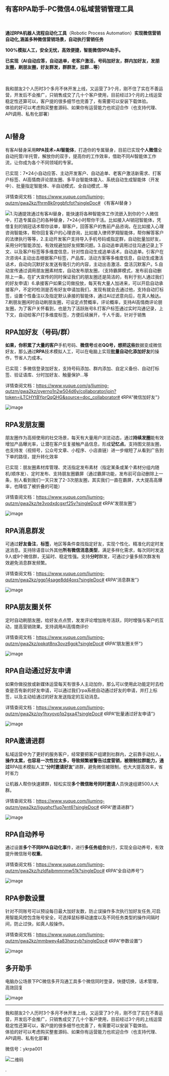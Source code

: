 ## **有客RPA助手-PC微信4.0私域营销管理工具**

　

**通过RPA机器人流程自动化工具**（Robotic Process Automation）**实现微信营销自动化,涵盖多种微信营销场景，自动执行营销任务**

**100%模拟人工，安全无忧，高效便捷，智能微信RPA助手。**

**已实现（AI自动应答，自动追单，老客户激活，号码加好友，群内加好友，发朋友圈，刷朋友圈，好友群发，群群发，拉群...等）**

<br>
<br>
我和朋友2个人历时3个多月不休开发上线，又运营了3个月，刚不住了实在不善运营，开发后不会推广，只销售成交了几十个客户使用，目前经过3个月的上线运营稳定性还算可以，客户提的很多细节也完善了，有需要可以安装下载体验。
<br>体验的好可以考虑购买整套源码、如果你有运营能力也欢迎合作（也支持代理、API调用、私有化部署）
<br>
<br>

## AI替身

有客AI替身采用**RPA技术**+**AI智能体**，打造你的专属替身，目前已实现**个人微信**全自动托管/半托管，解放你的双手，提高你的工作效率，借助不同AI智能体工作流，让你成为各个不同领域的专家。

已实现：7\*24小自动应答、主动开发客户、自动追单、老客户激活新需求、打客户标签、AI高情商评论朋友圈、多平台智能体接入、系统自动生成智能体（开发中）、批量指定智能体、半自动模式、全自动模式...等

详情查阅文档：<https://www.yuque.com/liuming-qutzm/gwa2kz/fhrm8k0rggbfcfot?singleDoc#> 《有客AI替身 》

![1.沟通提效通过有客AI替身，能快速将各种智能体工作流嵌入到你的个人微信中，打造专属自己的各种替身，7\*24小时帮你干活。比如接入AI销冠智能体，凭借复刻的销冠话术帮你谈单，聊客户，回答客户的售前产品咨询。在比如接入心理咨询智能体，帮你回复客户的心理咨询，比如接入律师罗翔智能体，帮你解答客户的法律执行等等，2.主动开发客户支持导入手机号码或指定群，自动批量加好友，采用分时智能添加，有效规避加好友频繁问题。3.自动追单调用过往沟通记录上下文、以及客户标签等多维度信息，针对性自动生成追单话术，自动追单。引客户在次咨询4.主动出击根据客户标签，产品库，活动方案等多维度信息，自动生成激活话术，自动向沉默好友发送有吸引力的内容，主动出击激活、盘活沉默客户。5.自动宣传通过调用朋友圈素材库，自动发布朋友圈，（支持霸屏模式，发布前自动删除上一条，在扩大宣传的同时保证我们的朋友圈还是简洁的，有利于别人通过我们的好友申请）6.承接客户如果公司做投放，每天有大量人加进来，可以开启自动承接客户，不定时检测是否有好友申请加我们，发现有就会去通过他，支持自动打标签，设置个性备注以及指定默认承接的智能体，通过AI过滤意向后，在真人触达。7.刷朋友圈闲时自动刷朋友圈，可设定点赞概率，评论概率，支持AI高情商评论朋友圈，为了客户关怀看到，也是为了活跃账号8.打客户标签通过实时沟通记录，上下文，自动给客户打多维度标签，方便后续展开，千人千面，针对于销售](https://cdn.nlark.com/yuque/0/2025/png/2756477/1749570217500-94044d8d-bf3b-4ace-81bf-0dd94a1a95f7.png?x-oss-process=image%2Fformat%2Cwebp)

## RPA加好友（号码/群）

**如果，你积累了大量的客户**手机号码、**微信号**或者**QQ号，想把这些**数据变成微信好友，那么通过**RPA**技术模拟人工，可以在电脑上实现**批量自动化添加好友**的操作，节省人力成本。

已实现：多微信登录加好友，支持号码添加、群内添加、自定义备份、自动打标签、验证语库、分时加好友、触量保护...等

详情查阅文档：<https://www.yuque.com/g/liuming-qutzm/gwa2kz/oyerno1n2w504d6y/collaborator/join?token=iLTCHYtBYprQqQHG&source=doc_collaborator#> 《RPA"微信加好友"》

![image](https://cdn.nlark.com/yuque/0/2025/png/2756477/1748159515918-ed978155-8174-46e0-bbb3-d55af309c3e5.png?x-oss-process=image%2Fformat%2Cwebp)

## RPA发朋友圈

朋友圈作为高频使用的社交场景，每天有大量用户浏览动态，通过**持续发圈**能有效增加产品曝光率，让潜在客户反复接触产品信息，形成**记忆点‌**。支持图文朋友圈，也支持发（视频号，公众号文章、小程序、小店直链）进一步缩短了从看到广告到下单的路径，提升转化效率‌

已实现：朋友圈素材库管理、灵活指定发布素材（指定某条或某个素材分组内随机/顺序发）、定时发布、支持朋友圈霸屏（通过霸屏功能，发布前可自动删除上一条，别人看到我们一天只发了2-3次朋友圈，其实我们一直在霸屏，大大提高高爆率，也降低了被折叠的可能）

详情查阅文档：<https://www.yuque.com/liuming-qutzm/gwa2kz/te3vodxdcgxrf25v?singleDoc#> 《RPA“发朋友圈”》

![image](https://cdn.nlark.com/yuque/0/2025/png/2756477/1752908951751-90eb4b78-99b5-4368-a40d-0a51d0de3ef0.png?x-oss-process=image%2Fformat%2Cwebp)

## RPA消息群发

可通过**好友备注**，**标签**，地区等条件查找指定好友，实现个性化、精准化的定时发送消息。支持除语音以外其他**所有微信消息类型**，满足多样化需求，每次同时发送9人或9个微信群，无延时、稳定性强。支持**分时**群发，可通过少量多频次群发有效避免消息群发频繁。

详情查阅文档：<https://www.yuque.com/liuming-qutzm/gwa2kz/ggp14sage8dd4oxs?singleDoc#> 《RPA“消息群发”》

![image](https://cdn.nlark.com/yuque/0/2025/png/2756477/1748250113410-9f838de5-cf2a-4882-839f-ceff3da7b931.png?x-oss-process=image%2Fformat%2Cwebp)

## RPA朋友圈关怀

定时自动刷朋友圈，给好友点点赞，发发评论增加账号活跃，同时增强与客户的互动，提高营销效果。支持调用AI高情商评价

详情查阅文档：<https://www.yuque.com/liuming-qutzm/gwa2kz/ppkqt8nx3ovz6gok?singleDoc#> 《RPA“朋友圈关怀”》

![image](https://cdn.nlark.com/yuque/0/2025/png/2756477/1748264152039-9b14353b-5930-4077-bdd4-e1fac09581bf.png?x-oss-process=image%2Fformat%2Cwebp)

## RPA自动通过好友申请

如果你做投放或新媒体运营每天有很多人主动加你，那么可以使用此功能定时去检查是否有新的好友申请，可以通过我们rpa系统自动通过好友的申请，并打上标签，以及主动给通过的好友发送指定的互动消息。

详情查阅文档：<https://www.yuque.com/liuming-qutzm/gwa2kz/oy1hxyovp1q2gxa4?singleDoc#> 《RPA“批量通过好友申请”》

![image](https://cdn.nlark.com/yuque/0/2025/png/2756477/1752909411932-8c0b9e5e-8e3f-4f5d-a248-059b385091f7.png?x-oss-process=image%2Fformat%2Cwebp)

## RPA邀请进群

私域运营中为了更好的服务客户，经常要把客户组建到社群内，之前靠手动拉人，**操作太累，也容易一次性拉太多，导致频繁被警告过度营销，被限制拉群能力，通过**RPA技术模拟人工“**分时邀请好友**”进群，避免微信被限制，也大大提高效率，省时省力

让机器人帮你快速建群，轻松实现**多个微信账号同时邀请**人员快速组建500人大群。

详情查阅文档：<https://www.yuque.com/liuming-qutzm/gwa2kz/liguqhcf1uq7ent6?singleDoc#> 《RPA“邀请进群”》

![image](https://cdn.nlark.com/yuque/0/2025/png/2756477/1748270915444-98cf4699-8005-454a-b02a-5cb803b9a436.png?x-oss-process=image%2Fformat%2Cwebp)

## RPA自动养号

通过设置**多个不同RPA自动化事**件，进行**多任务组合**执行，实现全自动养号，有效提升微信账号**权重**。

详情查阅文档：<https://www.yuque.com/liuming-qutzm/gwa2kz/hzldfaibmmnmw51k?singleDoc#> 《RPA“全自动养号”》

![image](https://cdn.nlark.com/yuque/0/2025/png/2756477/1748275594829-ccc12ea4-1601-4e92-9b44-937f88b97bce.png?x-oss-process=image%2Fformat%2Cwebp)

## RPA参数设置

针对不同账号可以预设每日最大加好友数，防止误操作多次执行加好友任务,可启用智能风控包含账号安全，可选择鼠标移动速度以及不同任务类型的操作间隔时间，防止过快，如真人般操作。

详情查阅文档：<https://www.yuque.com/liuming-qutzm/gwa2kz/mmbwey4a83hqrzyb?singleDoc#> 《RPA“参数设置”》

![image](https://cdn.nlark.com/yuque/0/2025/png/2756477/1752910232315-13ca8b92-c2a5-4f2f-86ae-b61f09782943.png?x-oss-process=image%2Fformat%2Cwebp)

## 多开助手

电脑办公场景下PC微信多开沟通工具多个微信同时登录，快捷切换，话术管理，高效回复

![image](https://cdn.nlark.com/yuque/0/2025/png/2756477/1748076621545-6a7faca7-4ab5-4eb0-b0c9-e6933083cd07.png?x-oss-process=image%2Fformat%2Cwebp)

***

我和朋友2个人历时3个多月不休开发上线，又运营了3个月，刚不住了实在不善运营，开发后不会推广，只销售成交了几十个客户使用，目前经过3个月的上线运营稳定性还算可以，客户提的很多细节也完善了，有需要可以安装下载体验。
<br>体验的好可以考虑购买整套源码、如果你有运营能力也欢迎合作（也支持代理、API调用、私有化部署）

微信号：ykrpa001

![二维码](https://cdn.nlark.com/yuque/0/2025/jpeg/2756477/1752909780082-c27c7571-7637-42a6-a560-034beb50647e.jpeg?x-oss-process=image%2Fresize%2Cw_300%2Fformat%2Cwebp%2Finterlace%2C1)

.
